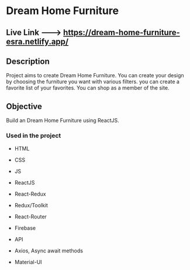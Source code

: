 # Dream Home Furniture

## Live Link ---> https://dream-home-furniture-esra.netlify.app/

## Description

Project aims to create Dream Home Furniture. You can create your design by choosing the furniture you want with various filters. you can create a favorite list of your favorites. You can shop as a member of the site.

## Objective

Build an Dream Home Furniture using ReactJS.

### Used in the project

- HTML

- CSS

- JS

- ReactJS

- React-Redux

- Redux/Toolkit

- React-Router

- Firebase

- API

- Axios, Async await methods

- Material-UI
